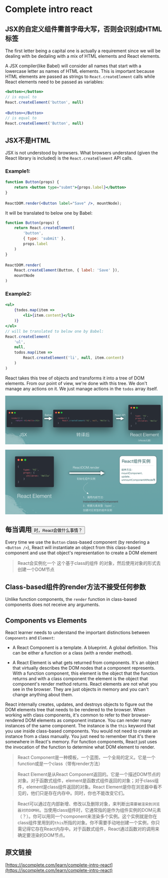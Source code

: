 # Complete intro react

## JSX的自定义组件需首字母大写，否则会识别成HTML标签
The first letter being a capital one is actually a requirement since we will be dealing with be dedaling with a mix of HTML elements and React elements.

A JSX compiler(like Babel) will consider all names that start with a lowercase letter as names of HTML elements. This is important because HTML elements are passed as strings to `React.createElement` calls while React elements need to be passed as variables:

```jsx
<button></button>
// is equal to
React.createElement('button', null)

<Button></Button>
// is equal to
React.createElement('Button', null)
```

## JSX不是HTML
JSX is not understood by browsers. What browsers understand (given the React library is included) is the `React.createElement` API calls.

### Example1:
```jsx
function Button(props) {
    return <button type="submt">{props.label}</button>
}

ReactDOM.render(<Button label="Save" />, mountNode);
```

It will be translated to below one by Babel:

```js
function Button(props) {
    return React.createElement(
        'button',
        { type: 'submit' },
        props.label
    )
}

ReactDOM.render(
    React.createElement(Button, { label: 'Save' }),
    mountNode
)
```

### Example2:
```jsx
<ul>
    {todos.map(item =>
        <li>{item.content}</li>
    )}
</ul>
// will be translated to below one by Babel:
React.createElement(
    'ul',
    null,
    todos.map(item =>
        React.createElement('li', null, item.content)
    )
)
```
React takes this tree of objects and transforms it into a tree of DOM elements. From our point of view, we're done with this tree. We don't manage any actions on it. We just manage actions in the `todos` array itself.

![alt](./img/img-1.png)

![alt](./img/img-2.png)

## 每当调用<Button>时，React会做什么事情？
Every time we use the `Button` class-based component (by rendering a `<Button />`), React will instantiate an object from this class-based component and use that object's representation to create a DOM element

> React会实例化一个 这个基于class的组件 的对象，然后使用对象的形式去创建一个DOM节点

## Class-based组件的render方法不接受任何参数
Unlike function components, the `render` function in class-based components does not receive any arguments.

## Components vs Elements
React learner needs to understand the important distinctions between `Components` and `Element`:
 - A React Component is a template. A blueprint. A global definition. This can be either a function or a class (with a render method).

 - A React Element is what gets returned from components. It's an object that virtually describes the DOM nodes that a component represents. With a function component, this element is the object that the function returns and with a class component the element is the object that component's render method returns. React elements are not what you see in the browser. They are just objects in memory and you can't change anything about them.

 React internally creates, updates, and destroys objects to figure out the DOM elements tree that needs to be rendered to the browser. When working with class components, it's common to refer to their browser-rendered DOM elements as component instance. You can render many instances of the same component. The instance is the `this` keyword that you use inside class-based components. You would not need to create an instance from a class manually. You just need to remember that it's there somewhere in React's memory. For function components, React just uses the invocation of the function to determine what DOM element to render.

 > React Component是一种模板，一个蓝图，一个全局的定义。它是一个function或是一个class（带有render方法）

 > React Element是从React Component返回的。它是一个描述DOM节点的对象。对于函数式组件，element是函数式组件返回的对象；对于class组件，element是class组件返回的对象。React Element是你在浏览器中看不见的，他们只是存在内存中。同时，你也不能改变它们。

 > React可以通过在内部新增、修改以及删除对象，来判断出`需要被渲染到浏览器对的DOM树`。当使用class组件时，它通常指的是作为组件实例的DOM元素（？）。你可以用同一个component来渲染多个实例。这个实例就是你在class组件里用到的`this`所指的对象。你不需要手动地创建一个实例，你只需记得它存在React内存中。对于函数式组件，React通过函数对的调用来确定要渲染的DOM节点。


## 原文链接
[https://jscomplete.com/learn/complete-intro-react](https://jscomplete.com/learn/complete-intro-react)
